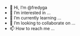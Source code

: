 - 👋 Hi, I’m @fredyga
- 👀 I’m interested in ...
- 🌱 I’m currently learning ...
- 💞️ I’m looking to collaborate on ...
- 📫 How to reach me ...

<!---
fredyga/fredyga is a ✨ special ✨ repository because its `README.md` (this file) appears on your GitHub profile.
You can click the Preview link to take a look at your changes.
--->
